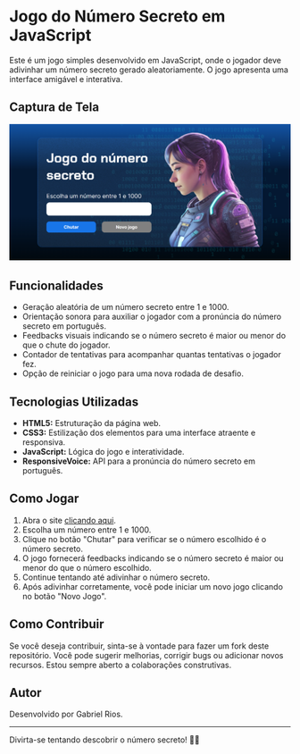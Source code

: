 # Jogo do Número Secreto em JavaScript

Este é um jogo simples desenvolvido em JavaScript, onde o jogador deve adivinhar um número secreto gerado aleatoriamente. O jogo apresenta uma interface amigável e interativa.

## Captura de Tela

![Screenshot 1](./img/screencapture-secret-number-game-js-vercel-app.png)

## Funcionalidades

- Geração aleatória de um número secreto entre 1 e 1000.
- Orientação sonora para auxiliar o jogador com a pronúncia do número secreto em português.
- Feedbacks visuais indicando se o número secreto é maior ou menor do que o chute do jogador.
- Contador de tentativas para acompanhar quantas tentativas o jogador fez.
- Opção de reiniciar o jogo para uma nova rodada de desafio.

## Tecnologias Utilizadas

- **HTML5:** Estruturação da página web.
- **CSS3:** Estilização dos elementos para uma interface atraente e responsiva.
- **JavaScript:** Lógica do jogo e interatividade.
- **ResponsiveVoice:** API para a pronúncia do número secreto em português.

## Como Jogar

1. Abra o site [clicando aqui](https://secret-number-game-js.vercel.app/).
2. Escolha um número entre 1 e 1000.
3. Clique no botão "Chutar" para verificar se o número escolhido é o número secreto.
4. O jogo fornecerá feedbacks indicando se o número secreto é maior ou menor do que o número escolhido.
5. Continue tentando até adivinhar o número secreto.
6. Após adivinhar corretamente, você pode iniciar um novo jogo clicando no botão "Novo Jogo".

## Como Contribuir

Se você deseja contribuir, sinta-se à vontade para fazer um fork deste repositório. Você pode sugerir melhorias, corrigir bugs ou adicionar novos recursos. Estou sempre aberto a colaborações construtivas.

## Autor

Desenvolvido por Gabriel Rios.

---

Divirta-se tentando descobrir o número secreto! 🚀✨
